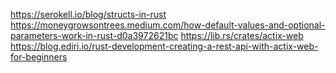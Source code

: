 https://serokell.io/blog/structs-in-rust
https://moneygrowsontrees.medium.com/how-default-values-and-optional-parameters-work-in-rust-d0a3972621bc
https://lib.rs/crates/actix-web
https://blog.ediri.io/rust-development-creating-a-rest-api-with-actix-web-for-beginners